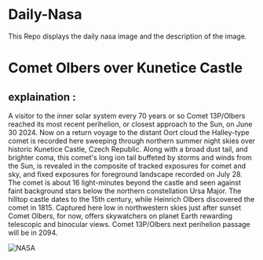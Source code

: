 # Daily-Nasa

This Repo displays the daily nasa image and the description of the image.

<!--NASA-->
# Comet Olbers over Kunetice Castle
## explaination :

A visitor to the inner solar system every 70 years or so Comet 13P/Olbers reached its most recent perihelion, or closest approach to the Sun, on June 30 2024. Now on a return voyage to the distant Oort cloud the Halley-type comet is recorded here sweeping through northern summer night skies over historic Kunetice Castle, Czech Republic. Along with a broad dust tail, and brighter coma, this comet's long ion tail buffeted by storms and winds from the Sun, is revealed in the composite of tracked exposures for comet and sky, and fixed exposures for foreground landscape recorded on July 28. The comet is about 16 light-minutes beyond the castle and seen against faint background stars below the northern constellation Ursa Major. The hilltop castle dates to the 15th century, while Heinrich Olbers discovered the comet in 1815. Captured here low in northwestern skies just after sunset Comet Olbers, for now, offers skywatchers on planet Earth rewarding telescopic and binocular views. Comet 13P/Olbers next perihelion passage will be in 2094.

![NASA](https://apod.nasa.gov/apod/image/2408/2024_07_28_Olbers_Kunka_Kunetice_1024px.jpg)
<!--/NASA-->